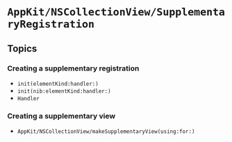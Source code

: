 # ``AppKit/NSCollectionView/SupplementaryRegistration``

## Topics

### Creating a supplementary registration

- ``init(elementKind:handler:)``
- ``init(nib:elementKind:handler:)``
- ``Handler``

### Creating a supplementary view

- ``AppKit/NSCollectionView/makeSupplementaryView(using:for:)``
